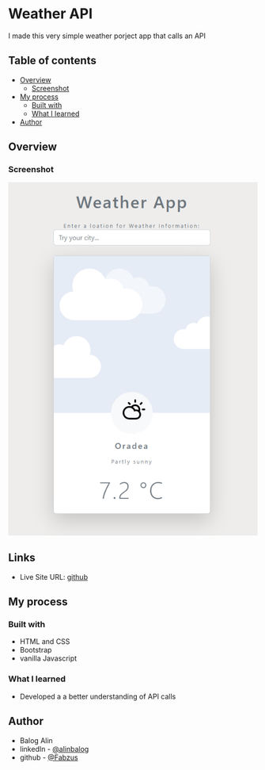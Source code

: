 # Weather API

I made this very simple weather porject app that calls an API

## Table of contents

- [Overview](#overview)
  - [Screenshot](#screenshot)
- [My process](#my-process)
  - [Built with](#built-with)
  - [What I learned](#what-i-learned)
- [Author](#author)

## Overview

### Screenshot

![result](App.PNG)


## Links

- Live Site URL: [github](https://fabzus.github.io/Weather-API-Site/)

## My process

### Built with

- HTML and CSS
- Bootstrap
- vanilla Javascript

### What I learned

- Developed a a better understanding of API calls

## Author

- Balog Alin
- linkedIn - [@alinbalog](https://www.linkedin.com/in/alinbalog/)
- github - [@Fabzus](https://github.com/Fabzus)
